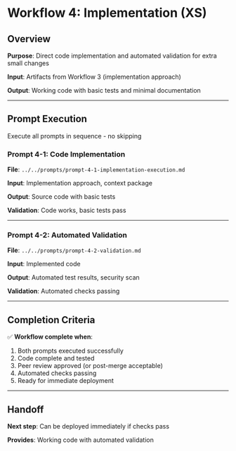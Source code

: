 # Workflow 4: Implementation (XS)

## Overview

**Purpose**: Direct code implementation and automated validation for extra small changes

**Input**: Artifacts from Workflow 3 (implementation approach)

**Output**: Working code with basic tests and minimal documentation

---

## Prompt Execution

Execute all prompts in sequence - no skipping

### Prompt 4-1: Code Implementation

**File**: `../../prompts/prompt-4-1-implementation-execution.md`

**Input**: Implementation approach, context package

**Output**: Source code with basic tests

**Validation**: Code works, basic tests pass

---

### Prompt 4-2: Automated Validation

**File**: `../../prompts/prompt-4-2-validation.md`

**Input**: Implemented code

**Output**: Automated test results, security scan

**Validation**: Automated checks passing

---

## Completion Criteria

✅ **Workflow complete when**:

1. Both prompts executed successfully
2. Code complete and tested
3. Peer review approved (or post-merge acceptable)
4. Automated checks passing
5. Ready for immediate deployment

---

## Handoff

**Next step**: Can be deployed immediately if checks pass

**Provides**: Working code with automated validation
